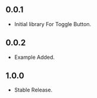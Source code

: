 ## 0.0.1

* Initial library For Toggle Button.

## 0.0.2

* Example Added.

## 1.0.0

* Stable Release. 
